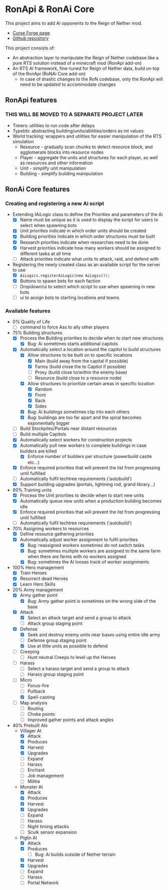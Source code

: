 # RonApi & RonAi Core
This project aims to add Ai opponents to the Reign of Nether mod.
- [Curse Forge page](https://www.curseforge.com/minecraft/mc-mods/reign-of-nether-rts-in-minecraft)
- [Github repository](https://github.com/SoLegendary/reignofnether)

This project consists of:
- An abstraction layer to manipulate the Reign of Nether codebase like a pure RTS solution instead of a minecraft mod (RonApi add-on)
- An RTS AI framework, fine-tuned for Reign of Nether data, build on top of the RonApi (RoNAi Core add-on)
  - In case of drastic changes to the RoN codebase, only the RonApi will need to be updated to accommodate changes

## RonApi features
### THIS WILL BE MOVED TO A SEPARATE PROJECT LATER
- Timers: utilities to run code after delays
- TypeIds: abstracting building/units/abilities/orders as int values
- World tracking: wrappers and utilities for easier manipulation of the RTS simulation
  - Resource - gradually scan chunks to detect resource block, and agglomerate blocks into resource nodes
  - Player - aggregate the units and structures for each player, as well as resources and other information
  - Unit - simplify unit manipulation
  - Building - simplify building manipulation

## RonAi Core features
### Creating and registering a new Ai script
- Extending IAiLogic class to define the Priorities and parameters of the Ai
  - [x] Name must be unique as it is used to display the script for users to select when spawning bots
  - [x] Unit priorities indicate in which order units should be created
  - [x] Building priorities indicate in which order structures must be built
  - [X] Research priorities indicate when researches need to be done
  - [X] Harvest priorities indicate how many workers should be assigned to different tasks at all time
  - [ ] Attack priorities indicate what units to attack, raid, and defend with
- Registering the newly created class as an available script for the server to use
  - [x] `AiLogics.registerAiLogic(new AiLogic());`
  - [x] Buttons to spawn bots for each faction
  - [ ] Dropdown/ui to select which script to use when spawning in new bots
  - [ ] ui to assign bots to starting locations and teams
### Available features
- 0% Quality of Life
  - [ ] command to force Ass to ally other players
- 75% Building structures
  - [x] Process the Building priorities to decide when to start new structures
    - [x] Bug: Ai sometimes starts additional capitols
  - [x] Automatically select a location around the capitol to build structures
    - [x] Allow structures to be built on to specific locations
      - [x] Main (build away from the capital if possible)
      - [x] Farms (build close the to Capitol if possible)
      - [ ] Proxy (build close to/within the enemy base)
      - [ ] Resource (build close to a resource node)
    - [x] Allow structures to prioritize certain areas in specific location
      - [x] Random
      - [x] Front
      - [x] Back
      - [x] Sides
    - [x] Bug: Ai buildings sometimes clip into each others
    - [x] Bug: buildings are too far apart and the spiral becomes exponentially bigger
  - [ ] Build Stockpiles/Portals near distant resources
  - [ ] Build multiple Capitols
  - [x] Automatically select workers for construction projects
  - [x] Automatically pull new workers to complete buildings in case builders are killed
    - [x] Enforce number of builders per structure (powerbuild castle etc...)
  - [x] Enforce required priorities that will prevent the list from progressing until fulfilled
  - [ ] Automatically fulfil techtree requirements ('autobuild')
  - [x] Support building upgrades (portals, lightning rod, grand library...)
- 80% Training units
  - [x] Process the Unit priorities to decide when to start new units
  - [x] Automatically queue new units when a production building becomes idle
  - [x] Enforce required priorities that will prevent the list from progressing until fulfilled
  - [ ] Automatically fulfil techtree requirements ('autobuild')
- 70% Assigning workers to resources
  - [X] Define resource gathering priorities
  - [X] Automatically adjust worker assignment to fulfil priorities
    - [X] Bug: reassigned workers sometimes do not switch tasks
    - [X] Bug: sometimes multiple workers are assigned to the same farm when there are farms with no workers assigned
    - [X] Bug: sometimes the AI looses track of worker assignments
- 100% Hero management
  - [X] Train Heroes
  - [X] Resurrect dead Heroes
  - [X] Learn Hero Skills
- 20% Army management
  - [X] Army gather point
    - [X] Bug: Army gather point is sometimes on the wrong side of the base
  - [X] Attack
    - [X] Select an attack target and send a group to attack
    - [ ] Attack group staging point
  - [X] Defense
    - [X] Seek and destroy enemy units near bases using entire idle army
    - [ ] Defense group staging point
    - [X] Use at little units as possible to defend
  - [ ] Creeping
    - [ ] Hunt neutral Creeps to level up the Heroes
  - [ ] Harass
    - [ ] Select a harass target and send a group to attack
    - [ ] Harass group staging point
  - [ ] Micro
    - [ ] Focus-fire
    - [ ] Pullback
    - [X] Spell-casting
  - [ ] Map analysis
    - [ ] Routing
    - [ ] Choke points
    - [ ] Improved gather points and attack angles
- 40% Prebuilt AIs
  - Villager AI
    - [X] Attack
    - [X] Produces
    - [X] Harvest
    - [X] Upgrades
    - [ ] Expand
    - [ ] Harass
    - [ ] Enchant
    - [ ] Job management
    - [ ] Militia
  - Monster AI
    - [X] Attack
    - [X] Produces
    - [X] Harvest
    - [X] Upgrades
    - [ ] Expand
    - [ ] Harass
    - [ ] Night timing attacks
    - [ ] Sculk sensor expansion
  - Piglin AI
    - [X] Attack
    - [X] Produces
      - [ ] Bug: Ai builds outside of Nether terrain
    - [X] Harvest
    - [X] Upgrades
    - [ ] Expand
    - [ ] Harass
    - [ ] Portal Network